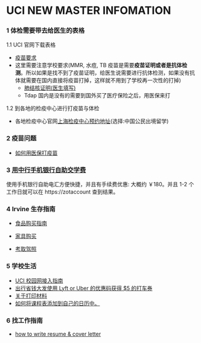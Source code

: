 # UCI NEW MASTER INFOMATION

### 1 体检需要带去给医生的表格

 1.1 UCI 官网下载表格

-  [疫苗要求](https://shc.uci.edu/sites/default/files/docs/uc-immunization-requirements-recommendations-09222017.pdf)
-  这里需要注意学校要求(MMR, 水痘, TB 疫苗是需要**疫苗证明或者是抗体检测**。所以如果是找不到了疫苗证明，给医生说需要进行抗体检测，如果没有抗体就需要在国内直接将疫苗打掉，这样就不用到了学校再一次性的打掉)
   -  [肺结核证明(医生填写)](https://shc.uci.edu/sites/default/files/docs/uci-tb-health-assessment-form-june-2017.pdf)
   -  Tdap 国内是没有的需要到国外买了医疗保险之后，用医保来打

1.2 到各地的检疫中心进行打疫苗与体检

- 各地检疫中心官网[上海检疫中心预约地址](https://61.152.215.248/MEC/user/mec/choose)(选择:中国公民出境留学)

### 2 疫苗问题

- [如何用医保打疫苗](./immunization.md)


### 3 [用中行手机银行自助交学费](./fee/uci_pay_fee.md )

使用手机银行自助电汇方便快捷，并且有手续费优惠: 大概约 ￥180。并且 1-2 个工作日就可以在 https://zotaccount 查到结果。



### 4 Irvine 生存指南

- [食品购买指南](./buy_food_instruction.md)

- [家具购买](./buy_furnish_instruction.md)

- [考取驾照](./drive_licence.md)

### 5 学校生活

- [UCI 校园网接入指南](./uci_network_handbook.md)
- [出行省钱大发使用 Lyft or Uber 的优惠码获得 $5 的打车券](./ride.md)
- [关于打印材料](./printer.md)
- [如何将课程表添加到自己的日历中。](./classes.md)

### 6 找工作指南

- [how to write resume & cover letter](https://career.berkeley.edu/sites/default/files/pdf/Guide/ResumesCovLet.pdf)
